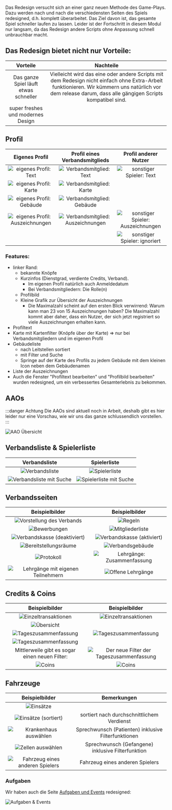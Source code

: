 Das Redesign versucht sich an einer ganz neuen Methode des Game-Plays. Dazu werden nach und nach die verschiedensten
Seiten des Spiels redesigned, d.h. komplett überarbeitet. Das Ziel davon ist, das gesamte Spiel schneller laufen zu
lassen. Leider ist der Fortschritt in diesem Modul nur langsam, da das Redesign andere Scripts ohne Anpassung schnell
unbrauchbar macht.

## Das Redesign bietet nicht nur Vorteile:

|               Vorteile                |                                                                                                 Nachteile                                                                                                 |
|:-------------------------------------:|:---------------------------------------------------------------------------------------------------------------------------------------------------------------------------------------------------------:|
| Das ganze Spiel läuft etwas schneller | Vielleicht wird das eine oder andere Scripts mit dem Redesign nicht einfach ohne Extra-Arbeit funktionieren. Wir kümmern uns natürlich vor dem release darum, dass alle gängigen Scripts kompatibel sind. |
|   super freshes und modernes Design   |                                                                                                                                                                                                           |

## Profil

|                       Eigenes Profil                        |                      Profil eines Verbandsmitglieds                       |                      Profil anderer Nutzer                       |
|:-----------------------------------------------------------:|:-------------------------------------------------------------------------:|:----------------------------------------------------------------:|
|       ![eigenes Profil: Text](profiles/self/text.png)       |       ![Verbandsmitglied: Text](profiles/alliance_members/text.png)       |       ![sonstiger Spieler: Text](profiles/others/text.png)       |
|       ![eigenes Profil: Karte](profiles/self/map.png)       |       ![Verbandsmitglied: Karte](profiles/alliance_members/map.png)       |                                                                  |
|   ![eigenes Profil: Gebäude](profiles/self/buildings.png)   |   ![Verbandsmitglied: Gebäude](profiles/alliance_members/buildings.png)   |                                                                  |
| ![eigenes Profil: Auszeichnungen](profiles/self/awards.png) | ![Verbandsmitglied: Auszeichnungen](profiles/alliance_members/awards.png) | ![sonstiger Spieler: Auszeichnungen](profiles/others/awards.png) |
|                                                             |                                                                           |   ![sonstiger Spieler: ignoriert](profiles/others/ignore.png)    |

### Features:

* linker Rand:
    * bekannte Knöpfe
    * Kurzinfos (Dienstgrad, verdiente Credits, Verband).
        * Im eigenen Profil natürlich auch Anmeldedatum
        * Bei Verbandsmitgliedern: Die Rolle(n)
    * Profilbild
    * Kleine Grafik zur Übersicht der Auszeichnungen
        * Die Maximalzahl scheint auf den ersten Blick verwirrend: Warum kann man 23 von 15 Auszeichnungen haben? Die
          Maximalzahl kommt aber daher, dass ein Nutzer, der sich jetzt registriert so viele Auszeichnungen erhalten
          kann.
* Profiltext
* Karte mit Kartenfilter (Knöpfe über der Karte) ⇒ nur bei Verbandsmitgliedern und im eigenen Profil
* Gebäudeliste
    * nach Leitstellen sortiert
    * mit Filter und Suche
    * Springe auf der Karte des Profils zu jedem Gebäude mit dem kleinen Icon neben dem Gebäudenamen
* Liste der Auszeichnungen
* Auch die Fenster "Profiltext bearbeiten" und "Profilbild bearbeiten" wurden redesigned, um ein verbessertes
  Gesamterlebnis zu bekommen.

## AAOs

:::danger Achtung
Die AAOs sind aktuell noch in Arbeit, deshalb gibt es hier leider nur eine Vorschau, wie wir uns das
ganze schlussendlich vorstellen.
:::

![AAO Übersicht](aao/overview.png)

## Verbandsliste & Spielerliste

|                    Verbandsliste                     |                 Spielerliste                  |
|:----------------------------------------------------:|:---------------------------------------------:|
|       ![Verbandsliste](alliance_list/list.png)       |       ![Spielerliste](toplist/list.png)       | 
| ![Verbandsliste mit Suche](alliance_list/search.png) | ![Spielerliste mit Suche](toplist/search.png) | 

## Verbandsseiten

|                           Beispielbilder                           |                          Beispielbilder                          |
|:------------------------------------------------------------------:|:----------------------------------------------------------------:|
|          ![Vorstellung des Verbands](alliances/intro.png)          |                  ![Regeln](alliances/rules.png)                  | 
|             ![Bewerbungen](alliances/applications.png)             |            ![Mitgliederliste](alliances/members.png)             | 
|    ![Verbandskasse (deaktiviert)](alliances/funds_disabled.png)    |    ![Verbandskasse (aktiviert)](alliances/funds_enabled.png)     | 
|        ![Bereitstellungsräume](alliances/staging_areas.png)        |           ![Verbandsgebäude](alliances/buildings.png)            |
|                ![Protokoll](alliances/protocol.png)                | ![Lehrgänge: Zusammenfassung](alliances/schoolings/overview.png) | 
| ![Lehrgänge mit eigenen Teilnehmern](alliances/schoolings/own.png) |      ![Offene Lehrgänge](alliances/schoolings/alliance.png)      | 

## Credits & Coins

|                           Beispielbilder                            |                              Beispielbilder                               |
|:-------------------------------------------------------------------:|:-------------------------------------------------------------------------:|
|          ![Einzeltransaktionen](credits/credits_list.png)           |      ![Einzeltransaktionen](credits/credits_list_multiple_pages.png)      | 
|              ![Übersicht](credits/credits_summary.png)              |                                                                           | 
|         ![Tageszusammenfassung](credits/credits_daily.png)          |         ![Tageszusammenfassung](credits/credits_daily_filter.png)         | 
| ![Tageszusammenfassung](credits/credits_daily_filter_yesterday.png) |                                                                           | 
|           Mittlerweile gibt es sogar einen neuen Filter:            | ![Der neue Filter der Tageszusammenfassung](credits/daily_new_filter.png) |
|                     ![Coins](credits/coins.png)                     |                ![Coins](credits/coins_multiple_pages.png)                 |

## Fahrzeuge

|                        Beispielbilder                         |                     Bemerkungen                     |
|:-------------------------------------------------------------:|:---------------------------------------------------:|
|              ![Einsätze](vehicles/missions.png)               |                                                     |
|     ![Einsätze (sortiert)](vehicles/missions_sorted.png)      |     sortiert nach durchschnittlichem Verdienst      |
|    ![Krankenhaus auswählen](vehicles/choose_hospital.png)     | Sprechwunsch (Patienten) inklusive Filterfunktionen |
|        ![Zellen auswählen](vehicles/choose_prison.png)        |  Sprechwunsch (Gefangene) inklusive Filterfunktion  |
| ![Fahrzeug eines anderen Spielers](vehicles/other_player.png) |           Fahrzeug eines anderen Spielers           |

### Aufgaben

Wir haben auch die Seite [Aufgaben und Events](https://leitstellenspiel.de/tasks/index) redesigned:

![Aufgaben & Events](tasks.png)
